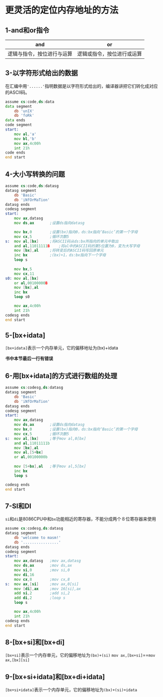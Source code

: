 # 更灵活的定位内存地址的方法

## 1-and和or指令

and|or
---|---
逻辑与指令，按位进行与运算|逻辑或指令，按位进行或运算

## 3-以字符形式给出的数据

在汇编中用`'......'`指明数据是以字符形式给出的，编译器讲把它们转化成对应的ASCII码。

```asm
assume cs:code,ds:data
data segment
    db 'unIX'
    db 'foRk'
data ends
code segment
start: 
    mov al,'a'
    mov bl,'b'
    mov ax,4c00h
    int 21h
code ends
end start
```

## 4-大小写转换的问题

```asm
assume cs:code,ds:datasg
datasg segment
    db 'Basic'
    db 'iNfOrMaTion'
datasg ends
codesg segment
start:
    mov ax,datasg   
    mov ds,ax       ;设置ds指向datasg

    mov bx,0        ;设置(bx)指向0，ds:bx指向‘Basic’的第一个字母
    mov cx,5        ;循环次数5
s:  mov al,[bx]     ;将ASCII码从ds:bx所指向的单元中取出
    and al,11011111B    ;将al中的ASCII码的第5位置为0，变为大写字母
    mov [bx],al     ;将转变后的ASCII码写回原单元
    inc bx          ;(bx)+1，ds:bx指向下一个字母
    loop s
    
    mov bx,5
    mov cx,11
s0: mov al,[bx]
    or al,00100000B
    mov [bx],al
    inc bx
    loop s0

    mov ax,4c00h
    int 21h
codesg ends
end start
```

## 5-[bx+idata]

`[bx+idata]`表示一个内存单元，它的偏移地址为(bx)+idata

**书中本节最后一行有错误**

## 6-用[bx+idata]的方式进行数组的处理

```asm
assume cs:codesg,ds:datasg
datasg segment
    db 'Basic'
    db 'iNfOrMaTion'
datasg ends
codesg segment
start:
    mov ax,datasg   
    mov ds,ax       ;设置ds指向datasg
    mov bx,0        ;设置(bx)指向0，ds:bx指向‘Basic’的第一个字母
    mov cx,5        ;循环次数5
s:  mov al,[bx]     ;等于mov al,0[bx]
    and al,11011111b
    mov [bx],al
    mov al,[5+bx]
    or al,00100000b
    
    mov [5+bx],al   ;等于mov al,5[bx]
    inc bx
    loop s

codesg ends
end start
```
## 7-SI和DI

`si`和`di`是8086CPU中和`bx`功能相近的寄存器，不能分成两个８位寄存器来使用

```asm
assume cs:codesg,ds:datasg
datasg segment
    db 'welcome to masm!'
    db '................'
datasg ends
codesg segment
start:
    mov ax,datasg   ;mov ax,datasg
    mov ds,ax       ;mov ds,ax
    mov si,0        ;mov si,0
    mov di,16       
    mov cx,8        ;mov cx,8
s:  mov ax,[si]     ;mov ax,0[si]
    mov [di],ax     ;mov 16[si],ax
    add si,2        ;add si,2
    add di,2        ;loop s
    loop s

    mov ax,4c00h
    int 21h
codesg ends
end start
```

## 8-[bx+si]和[bx+di]

`[bx+si]`表示一个内存单元，它的偏移地址为`(bx)+(si)`
`mov ax,[bx+si]`==`mov ax,[bx][si]`

## 9-[bx+si+idata]和[bx+di+idata]

`[bx+si+idata]`表示一个内存单元，它的偏移地址为`(bx)+(si)+idata`

## 